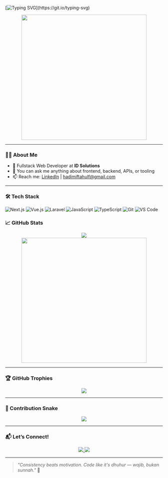 <!-- ✨ Typing animation -->
[![Typing SVG](https://readme-typing-svg.herokuapp.com?font=Fira+Code&size=22&pause=1000&color=5F99AE&width=600&lines=Hi%2C+I'm+(Hadi+Miftahul+Fadly)!;Fullstack+Web+Developer+%7C+Crafting+Reusable+Web+Systems;Welcome+to+my+GitHub+space!)](https://git.io/typing-svg)

<p align="center">
  <img src="https://media3.giphy.com/media/v1.Y2lkPTc5MGI3NjExbTB6bzNvYjRwdHZpNjlza3I0M2xxdzBtZ3lxNjJ5dWZueTd3M25rYSZlcD12MV9pbnRlcm5hbF9naWZfYnlfaWQmY3Q9Zw/CrFLL3CnRpw5ddlBMm/giphy.gif" width="400" />
</p>

---

### 👨‍💻 About Me

- 💼 Fullstack Web Developer at **ID Solutions**
- 💬 You can ask me anything about frontend, backend, APIs, or tooling
- 📫 Reach me: [LinkedIn](https://www.linkedin.com/in/hadi-miftahul-fadly-4a923b183/) | hadimiftahulf@gmail.com

---

### 🛠️ Tech Stack

![Next.js](https://img.shields.io/badge/Next.js-black?style=for-the-badge&logo=nextdotjs&logoColor=white)
![Vue.js](https://img.shields.io/badge/Vue.js-42b883?style=for-the-badge&logo=vuedotjs&logoColor=white)
![Laravel](https://img.shields.io/badge/Laravel-e84330?style=for-the-badge&logo=laravel&logoColor=white)
![JavaScript](https://img.shields.io/badge/JavaScript-F7E018?style=for-the-badge&logo=javascript&logoColor=black)
![TypeScript](https://img.shields.io/badge/TypeScript-3178c6?style=for-the-badge&logo=typescript&logoColor=white)
![Git](https://img.shields.io/badge/Git-F05032?style=for-the-badge&logo=git&logoColor=white)
![VS Code](https://img.shields.io/badge/VSCode-007ACC?style=for-the-badge&logo=visualstudiocode&logoColor=white)


### 📈 GitHub Stats

<p align="center">
  <img src="https://awesome-github-stats.azurewebsites.net/user-stats/hadimiftahulf?cardType=level&theme=react&preferLogin=false" />
  <br />
  <img src="https://github-readme-stats.vercel.app/api/top-langs/?username=hadimiftahulf&layout=compact&theme=radical" width="400"/>
</p>

---

### 🏆 GitHub Trophies

<p align="center">
  <img src="https://github-profile-trophy.vercel.app/?username=hadimiftahulf&theme=radical&margin-w=10" />
</p>

---

### 🐍 Contribution Snake

<p align="center">
  <img src="https://github.com/hadimiftahulf/hadimiftahulf/raw/output/github-contribution-grid-snake.svg" />
</p>

---

### 📬 Let’s Connect!

<p align="center">
  <a href="https://www.linkedin.com/in/hadi-miftahul-fadly-4a923b183/">
    <img src="https://img.shields.io/badge/LinkedIn-0A66C2?style=for-the-badge&logo=linkedin&logoColor=white" />
  </a>
  <a href="mailto:hadimiftahulf@gmail.com">
    <img src="https://img.shields.io/badge/Gmail-D14836?style=for-the-badge&logo=gmail&logoColor=white" />
  </a>
</p>

---

> _"Consistency beats motivation. Code like it's dhuhur — wajib, bukan sunnah."_ 🤍
